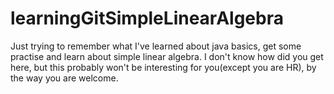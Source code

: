 # learningGitSimpleLinearAlgebra
Just trying to remember what I've learned about java basics, get some practise and learn about simple linear algebra. I don't know how did you get here, but this probably won't be interesting for you(except you are HR), by the way you are welcome.
